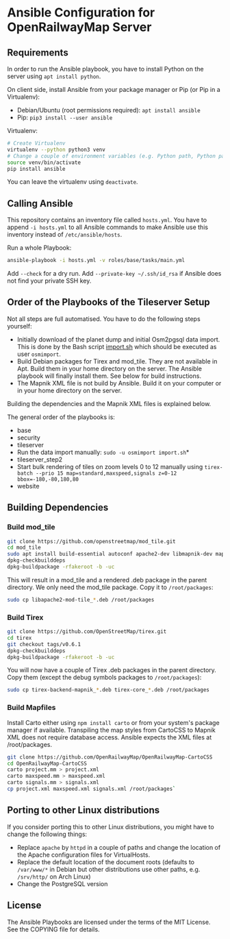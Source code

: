 # Ansible Configuration for OpenRailwayMap Server

## Requirements

In order to run the Ansible playbook, you have to install Python on the server using `apt install
python`.

On client side, install Ansible from your package manager or Pip (or Pip in a Virtualenv):

* Debian/Ubuntu (root permissions required): `apt install ansible`
* Pip: `pip3 install --user ansible`

Virtualenv:

```sh
# Create Virtualenv
virtualenv --python python3 venv
# Change a couple of environment variables (e.g. Python path, Python packages location)
source venv/bin/activate
pip install ansible
```

You can leave the virtualenv using `deactivate`.



## Calling Ansible

This repository contains an inventory file called `hosts.yml`. You have to append `-i hosts.yml` to
all Ansible commands to make Ansible use this inventory instead of `/etc/ansible/hosts`.

Run a whole Playbook:

```sh
ansible-playbook -i hosts.yml -v roles/base/tasks/main.yml
```

Add `--check` for a dry run. Add `--private-key ~/.ssh/id_rsa` if Ansible does not find your private
SSH key.


## Order of the Playbooks of the Tileserver Setup

Not all steps are full automatised. You have to do the following steps yourself:

* Initially download of the planet dump and initial Osm2pgsql data import. This is done by the Bash
  script [import.sh](../scripts/import.sh) which should be executed as user `osmimport`.
* Build Debian packages for Tirex and mod_tile. They are not available in Apt. Build them in your
  home directory on the server. The Ansible playbook will finally install them. See below for build
  instructions.
* The Mapnik XML file is not build by Ansible. Build it on your computer or in your home directory
  on the server.

Building the dependencies and the Mapnik XML files is explained below.

The general order of the playbooks is:

* base
* security
* tileserver
* Run the data import manually: `sudo -u osmimport import.sh`*
* tileserver_step2
* Start bulk rendering of tiles on zoom levels 0 to 12 manually using
  `tirex-batch --prio 15 map=standard,maxspeed,signals z=0-12 bbox=-180,-80,180,80`
* website

## Building Dependencies
### Build mod_tile

```sh
git clone https://github.com/openstreetmap/mod_tile.git
cd mod_tile
sudo apt install build-essential autoconf apache2-dev libmapnik-dev mapnik-utils
dpkg-checkbuilddeps
dpkg-buildpackage -rfakeroot -b -uc
```

This will result in a mod_tile and a rendered .deb package in the parent directory. We only need the
mod_tile package. Copy it to `/root/packages`:

```sh
sudo cp libapache2-mod-tile_*.deb /root/packages
```


### Build Tirex

```sh
git clone https://github.com/OpenStreetMap/tirex.git
cd tirex
git checkout tags/v0.6.1
dpkg-checkbuilddeps
dpkg-buildpackage -rfakeroot -b -uc
```

You will now have a couple of Tirex .deb packages in the parent directory. Copy them (except the debug symbols packages to `/root/packages`):

```sh
sudo cp tirex-backend-mapnik_*.deb tirex-core_*.deb /root/packages
```


### Build Mapfiles

Install Carto either using `npm install carto` or from your system's package manager if available.
Transpiling the map styles from CartoCSS to Mapnik XML does not require database access. Ansible
expects the XML files at /root/packages.

```sh
git clone https://github.com/OpenRailwayMap/OpenRailwayMap-CartoCSS
cd OpenRailwayMap-CartoCSS
carto project.mm > project.xml
carto maxspeed.mm > maxspeed.xml
carto signals.mm > signals.xml
cp project.xml maxspeed.xml signals.xml /root/packages`
```

## Porting to other Linux distributions

If you consider porting this to other Linux distributions, you might have to change the following things:

* Replace `apache` by `httpd` in a couple of paths and change the location of the Apache configuration files for VirtualHosts.
* Replace the default location of the document roots (defaults to `/var/www/*` in Debian but other distributions use other paths, e.g. `/srv/http/` on Arch Linux)
* Change the PostgreSQL version

## License

The Ansible Playbooks are licensed under the terms of the MIT License. See the COPYING file for details.
